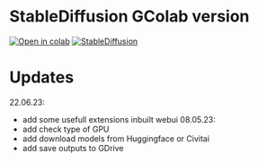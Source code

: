 # StableDiffusion GColab version
[![Open in colab](https://colab.research.google.com/assets/colab-badge.svg)](https://colab.research.google.com/gist/Superserx/95ab957fcad4cabe54e93022e0ee07d4/untitlednotebooksd.ipynb)
[![StableDiffusion](https://i.imgur.com/qHFSvw7.png)](https://colab.research.google.com/gist/Superserx/95ab957fcad4cabe54e93022e0ee07d4/untitlednotebooksd.ipynb)

# Updates
22.06.23:
- add some usefull extensions inbuilt webui
08.05.23:
- add check type of GPU
- add download models from Huggingface or Civitai
- add save outputs to GDrive

